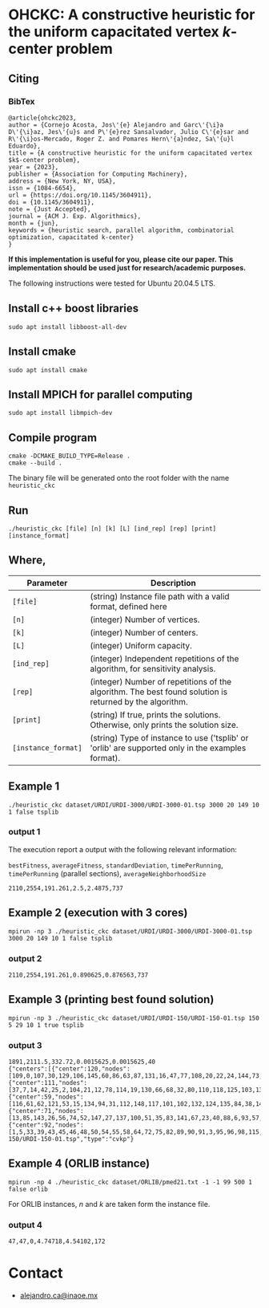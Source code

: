 # OHCKC: A constructive heuristic for the uniform capacitated vertex $k$-center problem

## Citing
### BibTex
```
@article{ohckc2023,
author = {Cornejo Acosta, Jos\'{e} Alejandro and Garc\'{\i}a D\'{\i}az, Jes\'{u}s and P\'{e}rez Sansalvador, Julio C\'{e}sar and R\'{\i}os-Mercado, Roger Z. and Pomares Hern\'{a}ndez, Sa\'{u}l Eduardo},
title = {A constructive heuristic for the uniform capacitated vertex $k$-center problem},
year = {2023},
publisher = {Association for Computing Machinery},
address = {New York, NY, USA},
issn = {1084-6654},
url = {https://doi.org/10.1145/3604911},
doi = {10.1145/3604911},
note = {Just Accepted},
journal = {ACM J. Exp. Algorithmics},
month = {jun},
keywords = {heuristic search, parallel algorithm, combinatorial optimization, capacitated k-center}
}
```


**If this implementation is useful for you, please cite our paper.
This implementation should be used just for research/academic purposes.**

The following instructions were tested for Ubuntu 20.04.5 LTS.

## Install c++ boost libraries
```
sudo apt install libboost-all-dev
```

## Install cmake
```
sudo apt install cmake
```

## Install MPICH for parallel computing
```
sudo apt install libmpich-dev
```

## Compile program
```
cmake -DCMAKE_BUILD_TYPE=Release .
cmake --build .
```
The binary file will be generated onto the root folder with the name ```heuristic_ckc```

## Run
```
./heuristic_ckc [file] [n] [k] [L] [ind_rep] [rep] [print] [instance_format]
```

## Where,

|  Parameter |                                          Description                                          |
|----------|---------------------------------------------------------------------------------------------|
| `[file]` | (string) Instance file path with a valid format, defined here                                    |
| `[n]`    | (integer) Number of vertices.  |
| `[k]`    | (integer) Number of centers.   |
| `[L]`    | (integer) Uniform capacity.    |
| `[ind_rep]`    | (integer) Independent repetitions of the algorithm, for sensitivity analysis. |
| `[rep]`    | (integer) Number of repetitions of the algorithm. The best found solution is returned by the algorithm. |
| `[print]`    | (string) If true, prints the solutions. Otherwise, only prints the solution size. |
| `[instance_format]`    | (string) Type of instance to use ('tsplib' or 'orlib' are supported only in the examples format). |

## Example 1
```
./heuristic_ckc dataset/URDI/URDI-3000/URDI-3000-01.tsp 3000 20 149 10 1 false tsplib
```

### output 1
The execution report a output with the following relevant information:

`bestFitness`, `averageFitness`, `standardDeviation`, `timePerRunning`, `timePerRunning` (parallel sections), `averageNeighborhoodSize`
```
2110,2554,191.261,2.5,2.4875,737
```
## Example 2 (execution with 3 cores)
```
mpirun -np 3 ./heuristic_ckc dataset/URDI/URDI-3000/URDI-3000-01.tsp 3000 20 149 10 1 false tsplib
```

### output 2
```
2110,2554,191.261,0.890625,0.876563,737
```
  
## Example 3 (printing best found solution)
```
mpirun -np 3 ./heuristic_ckc dataset/URDI/URDI-150/URDI-150-01.tsp 150 5 29 10 1 true tsplib
```

### output 3
```
1891,2111.5,332.72,0.0015625,0.0015625,40
{"centers":[{"center":120,"nodes":[109,0,107,30,129,106,145,60,86,63,87,131,16,47,77,108,20,22,24,144,73,133,28,126,139,99,41,29,36]},{"center":111,"nodes":[37,7,14,42,25,2,104,21,12,78,114,19,130,66,68,32,80,110,118,125,103,136,97,34,69,79,8,65,4]},{"center":59,"nodes":[116,61,62,121,53,15,134,94,31,112,148,117,101,102,132,124,135,84,38,146,142,70,140,81,11,17,10,113,18]},{"center":71,"nodes":[13,85,143,26,56,74,52,147,27,137,100,51,35,83,141,67,23,40,88,6,93,57,44,76,105,49,9,122,127]},{"center":92,"nodes":[1,5,33,39,43,45,46,48,50,54,55,58,64,72,75,82,89,90,91,3,95,96,98,115,119,123,128,138,149]}],"instance":"dataset/tsplib/URDI-150/URDI-150-01.tsp","type":"cvkp"}
```

## Example 4 (ORLIB instance)
```
mpirun -np 4 ./heuristic_ckc dataset/ORLIB/pmed21.txt -1 -1 99 500 1 false orlib
```
For ORLIB instances, $n$ and $k$ are taken form the instance file.

### output 4
```
47,47,0,4.74718,4.54102,172
```

# Contact
- alejandro.ca@inaoe.mx 
